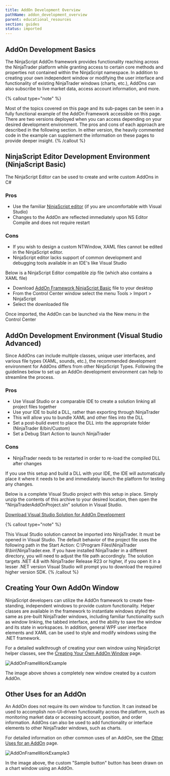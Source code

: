 ```yaml
---
title: AddOn Development Overview
pathName: addon_development_overview
parent: educational_resources
section: guides
status: imported
---
```


## AddOn Development Basics

The NinjaScript AddOn framework provides functionality reaching across the NinjaTrader platform while granting access to certain core methods and properties not contained within the NinjaScript namespace. In addition to creating your own independent window or modifying the user interface and functionality of existing NinjaTrader windows (charts, etc.), AddOns can also subscribe to live market data, access account information, and more.

{% callout type="note" %}

Most of the topics covered on this page and its sub-pages can be seen in a fully functional example of the AddOn Framework accessible on this page. There are two versions deployed when you can access depending on your desired development environment. The pros and cons of each approach are described in the following section. In either version, the heavily commented code in the example can supplement the information on these pages to provide deeper insight.
{% /callout %}

## NinjaScript Editor Development Environment (NinjaScript Basic)

The NinjaScript Editor can be used to create and write custom AddOns in C#

### Pros

* Use the familiar [NinjaScript editor](ninjascript_editor_overview) (if you are uncomfortable with Visual Studio)
* Changes to the AddOn are reflected immediately upon NS Editor Compile and does not require restart

### Cons

* If you wish to design a custom NTWindow, XAML files cannot be edited in the NinjaScript editor.
* NinjaScript editor lacks support of common development and debugging tools available in an IDE's like Visual Studio

Below is a NinjaScript Editor compatible zip file (which also contains a XAML file)

* Download [AddOn Framework NinjaScript Basic](samples/Addon_Framework_NinjaScript_Basic.zip) file to your desktop
* From the Control Center window select the menu Tools > Import > NinjaScript
* Select the downloaded file

Once imported, the AddOn can be launched via the New menu in the Control Center

## AddOn Development Environment (Visual Studio Advanced)

Since AddOns can include multiple classes, unique user interfaces, and various file types (XAML, sounds, etc.), the recommended development environment for AddOns differs from other NinjaScript Types. Following the guidelines below to set up an AddOn development environment can help to streamline the process.

### Pros

* Use Visual Studio or a comparable IDE to create a solution linking all project files together
* Use your IDE to build a DLL, rather than exporting through NinjaTrader
* This will allow you to bundle XAML and other files into the DLL
* Set a post-build event to place the DLL into the appropriate folder (NinjaTrader 8/bin/Custom)
* Set a Debug Start Action to launch NinjaTrader

### Cons

* NinjaTrader needs to be restarted in order to re-load the compiled DLL after changes

If you use this setup and build a DLL with your IDE, the IDE will automatically place it where it needs to be and immediately launch the platform for testing any changes.

Below is a complete Visual Studio project with this setup in place. Simply unzip the contents of this archive to your desired location, then open the "NinjaTraderAddOnProject.sln" solution in Visual Studio.

[Download Visual Studio Solution for AddOn Development](samples/NinjaTraderAddOnProject.zip)

{% callout type="note" %}

This Visual Studio solution cannot be imported into NinjaTrader. It must be opened in Visual Studio. The default behavior of the project file uses the following path in the Start Action: C:\Program Files\NinjaTrader 8\bin\NinjaTrader.exe. If you have installed NinjaTrader in a different directory, you will need to adjust the file path accordingly. The solution targets .NET 4.8 with NinjaTrader Release R23 or higher, if you open it in a lesser .NET version Visual Studio will prompt you to download the required higher version SDK.
{% /callout %}

## Creating Your Own AddOn Window

NinjaScript developers can utilize the AddOn framework to create free-standing, independent windows to provide custom functionality. Helper classes are available in the framework to instantiate windows styled the same as pre-built NinjaTrader windows, including familiar functionality such as window linking, the tabbed interface, and the ability to save the window and its state in workspaces. In addition, general WPF user interface elements and XAML can be used to style and modify windows using the .NET framework.

For a detailed walkthrough of creating your own window using NinjaScript helper classes, see the [Creating Your Own AddOn Window](creating_your_own_addon_window) page.

![AddOnFrameWorkExample](addonframeworkexample.png)

The image above shows a completely new window created by a custom AddOn.

## Other Uses for an AddOn

An AddOn does not require its own window to function. It can instead be used to accomplish non-UI-driven functionality across the platform, such as monitoring market data or accessing account, position, and order information. AddOns can also be used to add functionality or interface elements to other NinjaTrader windows, such as charts.

For detailed information on other common uses of an AddOn, see the [Other Uses for an AddOn](other_uses_for_an_addon) page.

![AddOnFrameWorkExample3](addonframeworkexample3.png)

In the image above, the custom "Sample button" button has been drawn on a chart window using an AddOn.

```
